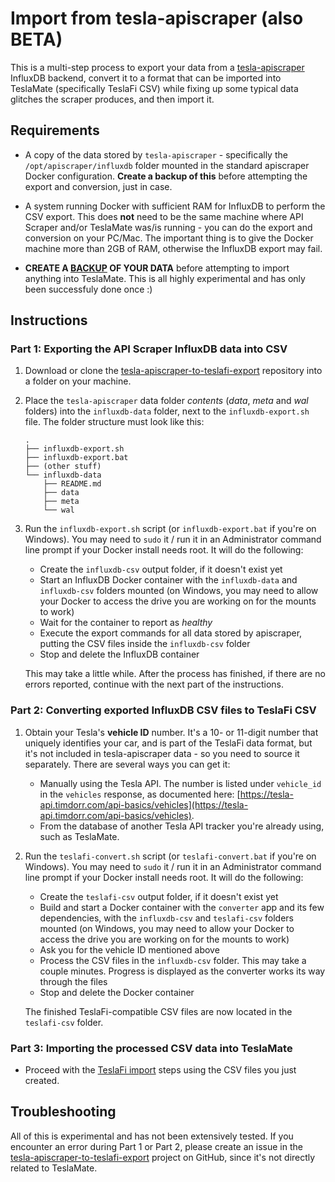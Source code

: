 # Import from tesla-apiscraper (also BETA)

This is a multi-step process to export your data from a [tesla-apiscraper](https://github.com/lephisto/tesla-apiscraper) InfluxDB backend, convert it to a format that can be imported into TeslaMate (specifically TeslaFi CSV) while fixing up some typical data glitches the scraper produces, and then import it.

## Requirements

- A copy of the data stored by `tesla-apiscraper` - specifically the `/opt/apiscraper/influxdb` folder mounted in the standard apiscraper Docker configuration. **Create a backup of this** before attempting the export and conversion, just in case.

- A system running Docker with sufficient RAM for InfluxDB to perform the CSV export. This does **not** need to be the same machine where API Scraper and/or TeslaMate was/is running - you can do the export and conversion on your PC/Mac. The important thing is to give the Docker machine more than 2GB of RAM, otherwise the InfluxDB export may fail.

- **CREATE A [BACKUP](../maintenance/backup_restore.html) OF YOUR DATA** before attempting to import anything into TeslaMate. This is all highly experimental and has only been successfuly done once :)

## Instructions

### Part 1: Exporting the API Scraper InfluxDB data into CSV

1. Download or clone the [tesla-apiscraper-to-teslafi-export](https://github.com/olexs/tesla-apiscraper-to-teslafi-export) repository into a folder on your machine.

2. Place the `tesla-apiscraper` data folder *contents* (*data*, *meta* and *wal* folders) into the `influxdb-data` folder, next to the `influxdb-export.sh` file. The folder structure must look like this:

   ```console
   .
   ├── influxdb-export.sh
   ├── influxdb-export.bat
   ├── (other stuff)
   └── influxdb-data
       ├── README.md
       ├── data
       ├── meta
       └── wal
   ```

3. Run the `influxdb-export.sh` script (or `influxdb-export.bat` if you're on Windows). You may need to `sudo` it / run it in an Administrator command line prompt if your Docker install needs root. It will do the following:

   - Create the `influxdb-csv` output folder, if it doesn't exist yet
   - Start an InfluxDB Docker container with the `influxdb-data` and `influxdb-csv` folders mounted (on Windows, you may need to allow your Docker to access the drive you are working on for the mounts to work)
   - Wait for the container to report as *healthy*
   - Execute the export commands for all data stored by apiscraper, putting the CSV files inside the `influxdb-csv` folder
   - Stop and delete the InfluxDB container

   This may take a little while. After the process has finished, if there are no errors reported, continue with the next part of the instructions.

### Part 2: Converting exported InfluxDB CSV files to TeslaFi CSV

1. Obtain your Tesla's **vehicle ID** number. It's a 10- or 11-digit number that uniquely identifies your car, and is part of the TeslaFi data format, but it's not included in tesla-apiscraper data - so you need to source it separately. There are several ways you can get it:

   - Manually using the Tesla API. The number is listed under `vehicle_id` in the `vehicles` response, as documented here: [https://tesla-api.timdorr.com/api-basics/vehicles](https://tesla-api.timdorr.com/api-basics/vehicles).
   - From the database of another Tesla API tracker you're already using, such as TeslaMate.

2. Run the `teslafi-convert.sh` script (or `teslafi-convert.bat` if you're on Windows). You may need to `sudo` it / run it in an Administrator command line prompt if your Docker install needs root. It will do the following:

   - Create the `teslafi-csv` output folder, if it doesn't exist yet
   - Build and start a Docker container with the `converter` app and its few dependencies, with the `influxdb-csv` and `teslafi-csv` folders mounted (on Windows, you may need to allow your Docker to access the drive you are working on for the mounts to work)
   - Ask you for the vehicle ID mentioned above
   - Process the CSV files in the `influxdb-csv` folder. This may take a couple minutes. Progress is displayed as the converter works its way through the files
   - Stop and delete the Docker container

   The finished TeslaFi-compatible CSV files are now located in the `teslafi-csv` folder.

### Part 3: Importing the processed CSV data into TeslaMate

- Proceed with the [TeslaFi import](teslafi.html) steps using the CSV files you just created.

## Troubleshooting

All of this is experimental and has not been extensively tested. If you encounter an error during Part 1 or Part 2, please create an issue in the [tesla-apiscraper-to-teslafi-export](https://github.com/olexs/tesla-apiscraper-to-teslafi-export) project on GitHub, since it's not directly related to TeslaMate.
